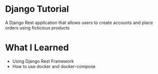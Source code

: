 # Django Tutorial

A Django Rest application that allows users to create accounts and place orders using ficticious products

# What I Learned

* Using Django Rest Framework
* How to use docker and docker-compose
